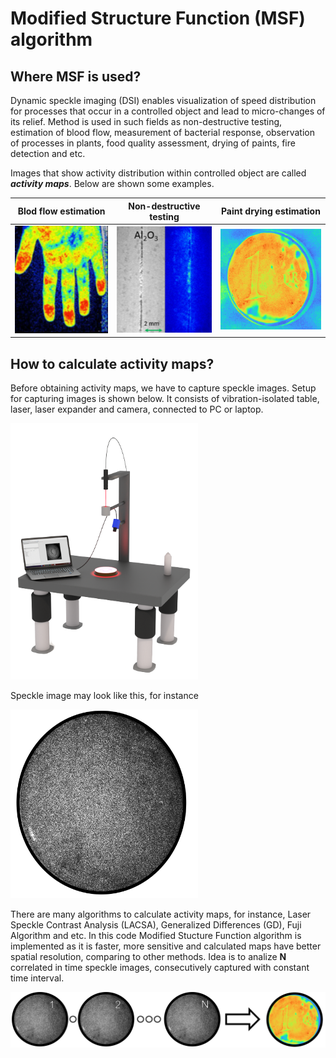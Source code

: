 # Modified Structure Function (MSF) algorithm

## Where MSF is used?
Dynamic speckle imaging (DSI) enables visualization of speed distribution for processes that occur in a controlled object and lead to micro-changes of its relief. 
Method is used in such fields as non-destructive testing, estimation of blood flow, measurement of bacterial response, observation of processes in plants,
food quality assessment, drying of paints, fire detection and etc.

Images that show activity distribution within controlled object are called ***activity maps***. Below are shown some examples.

**Blod flow estimation**   | **Non-destructive testing**| **Paint drying estimation**
:-------------------------:|:-------------------------:|:-------------------------:
 <img src="/Readme images/example1.png" alt="example" width="200"/>|<img src="/Readme images/example2.png" alt="example" width="200"/>|<img src="/Readme images/example3.png" alt="example" width="220"/>

## How to calculate activity maps?
Before obtaining activity maps, we have to capture speckle images. Setup for capturing images is shown below. It consists of vibration-isolated table, laser, laser expander and camera, connected to PC or laptop.

<img src="/Readme images/speckle_setup.png" alt="example" width="300"/>

Speckle image may look like this, for instance

<img src="/Readme images/speckle image.png" alt="example" width="300"/>

There are many algorithms to calculate activity maps, for instance, Laser Speckle Contrast Analysis (LACSA), Generalized Differences (GD), Fuji Algorithm and etc. In this code Modified Stucture Function algorithm is implemented as it is faster, more sensitive and calculated maps have better spatial resolution, comparing to other methods. Idea is to analize **N** correlated in time speckle images, consecutively captured with constant time interval. 

<img src="/Readme images/algorithm 2 .png" alt="example" width="1000"/>
 
